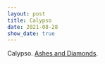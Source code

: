 ```yaml
---
layout: post
title: Calypso
date: 2021-08-28
show_date: true
---
```

Calypso. [Ashes and Diamonds](https://letterboxd.com/javier/film/ashes-and-diamonds).